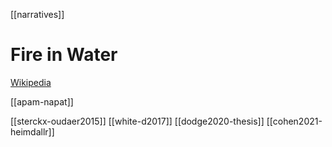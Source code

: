 [[narratives]]
# Fire in Water
[Wikipedia](https://en.wikipedia.org/wiki/Proto-Indo-European-mythology#Fire-in-water)


[[apam-napat]]


[[sterckx-oudaer2015]]
[[white-d2017]]
[[dodge2020-thesis]]
[[cohen2021-heimdallr]]